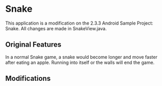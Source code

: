 Snake
===============
This application is a modification on the 2.3.3 Android Sample Project: Snake. All changes are made in SnakeView.java.

Original Features
-----------------

In a normal Snake game, a snake would become longer and move faster after eating an apple. Running into itself or the walls will end the game.

Modifications
-------------


